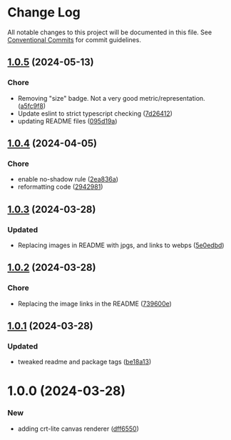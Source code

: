 # Change Log

All notable changes to this project will be documented in this file.
See [Conventional Commits](https://conventionalcommits.org) for commit guidelines.

## [1.0.5](https://github.com/32bitkid/sci.js/compare/@4bitlabs/crt-lite@1.0.4...@4bitlabs/crt-lite@1.0.5) (2024-05-13)

### Chore

- Removing "size" badge. Not a very good metric/representation. ([a5fc9f8](https://github.com/32bitkid/sci.js/commit/a5fc9f8a9d65a64a8ce9330c620e359cf2b17ac7))
- Update eslint to strict typescript checking ([7d26412](https://github.com/32bitkid/sci.js/commit/7d264129a014322df1b0e126c149d3a0ee262625))
- updating README files ([095d19a](https://github.com/32bitkid/sci.js/commit/095d19af411d091c4315da129312e1d063bd2e39))

## [1.0.4](https://github.com/32bitkid/sci.js/compare/@4bitlabs/crt-lite@1.0.3...@4bitlabs/crt-lite@1.0.4) (2024-04-05)

### Chore

- enable no-shadow rule ([2ea836a](https://github.com/32bitkid/sci.js/commit/2ea836add49b0a30810a2241d400ca38e0b0b1ed))
- reformatting code ([2942981](https://github.com/32bitkid/sci.js/commit/29429811ee671073c78b54bd27873c4b9db4a781))

## [1.0.3](https://github.com/32bitkid/sci.js/compare/@4bitlabs/crt-lite@1.0.2...@4bitlabs/crt-lite@1.0.3) (2024-03-28)

### Updated

- Replacing images in README with jpgs, and links to webps ([5e0edbd](https://github.com/32bitkid/sci.js/commit/5e0edbddffc38fb0ffc8b385632428515bd78d2f))

## [1.0.2](https://github.com/32bitkid/sci.js/compare/@4bitlabs/crt-lite@1.0.1...@4bitlabs/crt-lite@1.0.2) (2024-03-28)

### Chore

- Replacing the image links in the README ([739600e](https://github.com/32bitkid/sci.js/commit/739600ee1421d970e447ef3eda68df7ef25cf452))

## [1.0.1](https://github.com/32bitkid/sci.js/compare/@4bitlabs/crt-lite@1.0.0...@4bitlabs/crt-lite@1.0.1) (2024-03-28)

### Updated

- tweaked readme and package tags ([be18a13](https://github.com/32bitkid/sci.js/commit/be18a1333431d05d8b96184be6f0fca1b4532a6d))

# 1.0.0 (2024-03-28)

### New

- adding crt-lite canvas renderer ([dff6550](https://github.com/32bitkid/sci.js/commit/dff6550c9c5526f08c4484d68e93f24ebd10a6a7))
